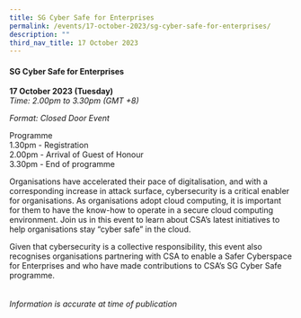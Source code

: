 ```yaml
---
title: SG Cyber Safe for Enterprises
permalink: /events/17-october-2023/sg-cyber-safe-for-enterprises/
description: ""
third_nav_title: 17 October 2023
---
```

#### **SG Cyber Safe for Enterprises**

**17 October 2023 (Tuesday)**  
*Time: 2.00pm to 3.30pm (GMT +8)*

*Format: Closed Door Event*

Programme
<br>1.30pm - Registration
<br>2.00pm - Arrival of Guest of Honour
<br>3.30pm - End of programme

Organisations have accelerated their pace of digitalisation, and with a corresponding increase in attack surface, cybersecurity is a critical enabler for organisations. As organisations adopt cloud computing, it is important for them to have the know-how to operate in a secure cloud computing environment. Join us in this event to learn about CSA’s latest initiatives to help organisations stay “cyber safe” in the cloud.

Given that cybersecurity is a collective responsibility, this event also recognises organisations partnering with CSA to enable a Safer Cyberspace for Enterprises and who have made contributions to CSA’s SG Cyber Safe programme. 
<br><br><br>
*Information is accurate at time of publication*